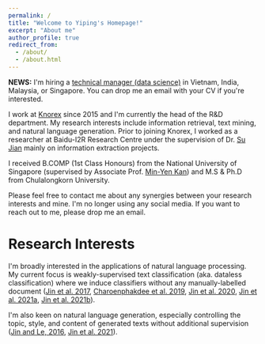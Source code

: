 ```yaml
---
permalink: /
title: "Welcome to Yiping's Homepage!"
excerpt: "About me"
author_profile: true
redirect_from: 
  - /about/
  - /about.html
---
```


**NEWS:** I'm hiring a [technical manager (data science)](https://apply.workable.com/knorex/j/74DADAA1DD) in Vietnam, India, Malaysia, or Singapore. You can drop me an email with your CV if you're interested.

I work at [Knorex](https://www.knorex.com/) since 2015 and I'm currently the head of the R&D department. My research interests include information retrieval, text mining, and natural language generation. Prior to joining Knorex, I worked as a researcher at Baidu-I2R Research Centre under the supervision of Dr. [Su Jian](http://www.colips.org/~sujian/) mainly on information extraction projects. 

I received B.COMP (1st Class Honours) from the National University of Singapore (supervised by Associate Prof. [Min-Yen Kan](https://www.comp.nus.edu.sg/~kanmy/index.html)) and M.S & Ph.D from Chulalongkorn University.

Please feel free to contact me about any synergies between your research interests and mine. I'm no longer using any social media. If you want to reach out to me, please drop me an email.

Research Interests
======

I'm broadly interested in the applications of natural language processing. My current focus is weakly-supervised text classification (aka. dataless classification) where we induce classifiers without any manually-labelled document ([Jin et al. 2017](https://aclanthology.org/I17-1055/), [Charoenphakdee et al. 2019](https://aclanthology.org/D19-1411/), [Jin et al. 2020](https://doi.org/10.1017/S1351324920000340), [Jin et al. 2021a](https://aclanthology.org/2021.naacl-srw.14/), [Jin et al. 2021b](https://aclanthology.org/2021.textgraphs-1.1/)). 

I'm also keen on natural language generation, especially controlling the topic, style, and content of generated texts without additional supervision ([Jin and Le, 2016](https://aclanthology.org/W16-6623/), [Jin et al. 2021](https://yipingnus.github.io/files/nle2021.pdf)).

